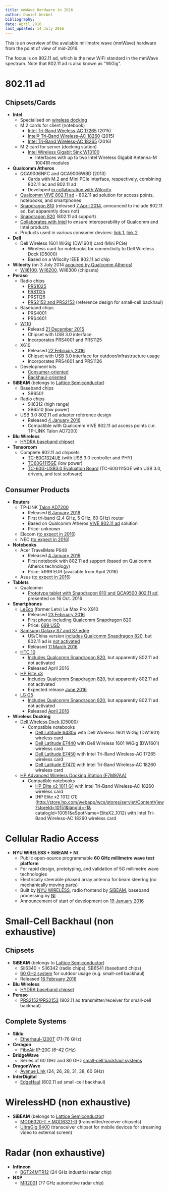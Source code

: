 ```yaml
---
title: mmWave Hardware in 2016
author: Daniel Weibel
bibliography:
date: April 2016
last_updated: 14 July 2016
---
```


This is an overview of the available millimetre wave (mmWave) hardware from the point of view of mid-2016.

The focus is on 802.11 ad, which is the new WiFi standard in the mmWave spectrum. Note that 802.11 ad is also known as "WiGig".

802.11 ad
=================

Chipsets/Cards
--------------

-   **Intel**
    -   Specialised on [wireless docking](http://www.intel.com/content/www/us/en/wireless-products/wireless-docking.html)
    -   M.2 cards for client (notebook)
        -   [Intel Tri-Band Wireless-AC 17265](http://www.intel.com/content/www/us/en/wireless-products/tri-band-wireless-ac-17265.html) (2015)
        -   [Intel® Tri-Band Wireless-AC 18260](http://www.intel.com/content/www/us/en/wireless-products/tri-band-wireless-ac.html) (2015)
        -   [Intel Tri-Band Wireless-AC 18265](http://www.intel.com/content/www/us/en/wireless-products/tri-band-wireless-ac-18265.html) (2016)
    -   M.2 card for server (docking station)
        -   [Intel Wireless Gigabit Sink W13100](http://www.intel.com/content/www/us/en/wireless-products/wigig-sink-w13100.html)
            -   Interfaces with up to two Intel Wireless Gigabit Antenna-M 10041R modules
-   **Qualcomm Atheros**
    -   QCA9006NFC and QCA9006WBD (2013)
        -   Cards with M.2 and Mini PCIe interface, respectively, combining 802.11 ac and 802.11 ad
        -   Developed [in collaboration with Wilocity](https://www.qualcomm.com/news/releases/2013/01/08/qualcomm-and-wilocity-launch-industrys-first-tri-band-reference-design)
    -   [Qualcomm VIVE 802.11 ad](https://www.qualcomm.com/products/vive/11ad) -   802.11 ad solution for access points, notebooks, and smartphones
    -   [Snapdragon 810](https://www.qualcomm.com/products/snapdragon/processors/810) (released [7 April 2014](https://www.qualcomm.com/news/releases/2014/04/07/qualcomm-announces-ultimate-connected-computing-next-generation-snapdragon), announced to include 802.11 ad, but apparently does not)
    -   [Snapdragon 820](https://www.qualcomm.com/products/snapdragon/processors/820)
        (802.11 ad support)
    -   [Collaborates with Intel](https://www.qualcomm.com/news/onq/2016/02/02/intel-and-qualcomm-collaborate-build-robust-80211ad-ecosystem)
        to ensure interoperability of Qualcomm and Intel products
    -   Products used in various consumer devices: [link 1](https://www.qualcomm.com/news/releases/2016/01/05/qualcomm-80211ad-products-lead-way-multi-band-wi-fi-ecosystem),
        [link 2](https://www.qualcomm.com/news/onq/2016/01/07/wireless-ecosystem-qualcomm-leads-80211ad-solutions)
-   **Dell**
    -   Dell Wireless 1601 WiGig (DW1601) card (Mini PCIe)
        -   Wireless card for notebooks for connectivity to Dell Wireless Dock (D5000)
        -   Based on a Wilocity IEEE 802.11 ad chip
-   **Wilocity** (on 3 July 2014 [acquired by Qualcomm Atheros](https://www.qualcomm.com/news/releases/2014/07/02/qualcomm-bolsters-wi-fi-leadership-60-ghz-wireless-mobile-computing-and))
    -   [Wil6100](http://wilocity.com/resources/Wil6100-Brief.pdf), [Wil6200](http://wilocity.com/resources/Wil6200-Brief.pdf), Wil6300 (chipsets)
-   **Peraso**
    -   Radio chips
        -   [PRS1025](http://www.perasotech.com/wp-content/uploads/2015/03/prs1025_1125_215x-product_brief-rev0-15-03.pdf)
        -   [PRS1125](http://www.perasotech.com/wp-content/uploads/2015/03/prs1025_1125_215x-product_brief-rev0-15-03.pdf)
        -   PRS1126
        -   [PRS2152 and PRS2153](http://www.perasotech.com/gp_product/backhaul-module-products/) (reference design for small-cell backhaul)
    -   Baseband chips
        -   PRS4001
        -   PRS4601
    -   [W110](http://www.perasotech.com/wp-content/uploads/2015/12/W110-product_brief-rev0-15-12.pdf)
        -   Releasd [21 December 2015](http://www.perasotech.com/wp-content/uploads/2015/12/CES-2016-Press-Release-21-Dec-2015.pdf)
        -   Chipset with USB 3.0 interface
        -   Incorporates PRS4001 and PRS1125
    -   X610
        -   Released [22 February 2016](http://www.perasotech.com/wp-content/uploads/2016/02/MWC-2016-Press-Release-22-Feb-2016.pdf)
        -   Chipset with USB 3.0 interface for outdoor/infrastructure usage
        -   Incorporates PRS4601 and PRS1126
    -   Development kits
        -   [Consumer-oriented](http://www.perasotech.com/gp_product/consumer-development-kits/)
        -   [Backhaul-oriented](http://www.perasotech.com/gp_product/consumer-development-kits/)
-   **SiBEAM** (belongs to [Lattice
    Semiconductor](http://www.latticesemi.com/))
    -   Baseband chips
        -   SB6501
    -   Radio chips
        -   SiI6312 (high range)
        -   SB6510 (low power)
    -   USB 3.0 802.11 ad adapter reference design
        -   Released [4 January
            2016](http://www.sibeam.com/News/2016/20160104SiBEAMUSB3080211ad.aspx)
        -   Compatible with Qualcomm VIVE 802.11 ad access points (i.e.
            TP-LINK Talon AD7200)
-   **Blu Wireless**
    -   [HYDRA baseband
        chipset](http://www.bluwirelesstechnology.com/technology/)
-   **Tensorcom**
    -   Complete 802.11 ad chipsets
        -   [TC-60G1324UE](http://tensorcom.com/wp-content/uploads/2016/02/TC-60G1324UE-1pg-pb-v00.pdf)
            (with USB 3.0 controller and PHY)
        -   [TC60G1115GE](http://tensorcom.com/wp-content/uploads/2016/02/TC-60G1115GE-1pg-pb.pdf)
            (low power)
        -   [TC-60G-USB3.0 Evaluation
            Board](http://tensorcom.com/technology/) (TC-60G1115GE with
            USB 3.0, drivers, and test software)

Consumer Products
-----------------

-   **Routers**
    -   TP-LINK [Talon
        AD7200](http://www.tp-link.com/en/products/details/AD7200.html)
        -   Released [6 January
            2016](http://www.tp-link.us/news-details-16352.html)
        -   First tri-band (2.4 GHz, 5 GHz, 60 GHz) router
        -   Based on Qualcomm Atheros [VIVE 802.11
            ad](https://www.qualcomm.com/products/vive/11ad) solution
        -   Price: unknown
    -   Elecom ([to expect in
        2016](https://www.qualcomm.com/news/releases/2016/01/05/qualcomm-80211ad-products-lead-way-multi-band-wi-fi-ecosystem))
    -   NEC ([to expect in
        2016](https://www.qualcomm.com/news/releases/2016/01/05/qualcomm-80211ad-products-lead-way-multi-band-wi-fi-ecosystem))
-   **Notebooks**
    -   Acer TravelMate P648
        -   Released [4 January
            2016](http://us.acer.com/ac/en/US/press/2016/175243)
        -   First notebook with 802.11 ad support (based on Qualcomm
            Atheros technology)
        -   Price: $\geq$999 EUR (available from April 2016)
    -   Asus ([to expect in
        2016](https://www.qualcomm.com/news/releases/2016/01/05/qualcomm-80211ad-products-lead-way-multi-band-wi-fi-ecosystem))
-   **Tablets**
    -   Qualcomm
        -   [Prototype tablet with Snapdragon 810 and QCA9500 802.11
            ad](http://www.androidcentral.com/qualcomm-wigig-prototype-snapdragon-810),
            presented on 16 Oct. 2016
-   **Smartphones**
    -   [LeEco](http://www.leeco.com/) (former Letv) Le Max Pro X910
        -   Released [23 February
            2016](http://www.techgrapple.com/letv-x910-with-snapdragon-820-certified-by-tenaa/)
        -   [First phone including Qualcomm Snapdragon
            820](http://www.theinquirer.net/inquirer/news/2440657/ces-2016-first-snapdragon-820-smartphone-announced-and-it-s-not-from-samsung)
        -   Price: [699
            USD](http://www.banggood.com/Letv-Max-Pro-X910-6_33-Inch-64GB-ROM-4GB-RAM-Snapdragon-820-Quad-Core-Dual-4G-Smartphone-p-1027843.html)
    -   [Samsung Galaxy S7 and S7
        edge](http://www.samsung.com/us/explore/galaxy-s7-features-and-specs/)
        -   US/China version [includes Qualcomm Snapdragon
            820](https://www.qualcomm.com/news/releases/2016/02/21/qualcomm-snapdragon-820-processor-powers-next-generation-samsung-galaxy-s7),
            but 802.11 ad is [not
            activated](http://www.pcworld.com/article/3036144/these-three-future-looking-technologies-are-missing-from-samsungs-galaxy-s7s.html)
        -   Released [11 March
            2016](http://arstechnica.com/gadgets/2016/02/samsung-galaxy-s7-and-s7-edge-curvier-faster-micro-sd-expansion-available-march-11/)
    -   [HTC 10](http://www.htc.com/us/smartphones/htc-10/)
        -   [Includes Qualcomm Snapdragon
            820](https://www.qualcomm.com/news/snapdragon/2016/04/12/htc-10-takes-performance-new-level-power-snapdragon-820),
            but apparently 802.11 ad not activated
        -   Released April 2016
    -   [HP Elite
        x3](http://store.hp.com/us/en/ContentView?storeId=10151&catalogId=10051&langId=-1&eSpotName=Elite-x3)
        -   [Includes Qualcomm Snapdragon
            820](https://www.qualcomm.com/products/snapdragon/smartphones/hp-elite-x3),
            but apparently 802.11 ad not activated
        -   Expected release [June
            2016](http://www.gsmarena.com/hp_elite_x3-7954.php)
    -   [LG G5](http://www.lg.com/us/mobile-phones/g5#G5Modularity)
        -   [Includes Qualcomm Snapdragon
            820](https://www.qualcomm.com/products/snapdragon/smartphones/lg-g5),
            but apparently 802.11 ad not activated
        -   Released [April
            2016](https://www.qualcomm.com/products/snapdragon/smartphones/lg-g5)
-   **Wireless Docking**
    -   [Dell Wireless
        Dock (D5000)](http://accessories.dell.com/sna/productdetail.aspx?sku=452-BBUX)
        -   Compatible notebooks
            -   [Dell Latitude
                6430u](http://www.dell.com/us/business/p/latitude-6430u-ultrabook/pd)
                with Dell Wireless 1601 WiGig (DW1601) wireless card
            -   [Dell Latitude
                E7440](http://www.dell.com/us/business/p/latitude-e7440-ultrabook/pd)
                with Dell Wireless 1601 WiGig (DW1601) wireless card
            -   [Dell Latitude
                E7450](http://www.dell.com/us/business/p/latitude-e7450-ultrabook/pd)
                with Intel Tri-Band Wireless-AC 17265 wireless card
            -   [Dell Latitude
                E7470](http://www.dell.com/us/business/p/latitude-e7470-ultrabook/pd?ref=PD_OC)
                with Intel Tri-Band Wireless-AC 18260 wireless card
    -   [HP Advanced Wireless Docking
        Station (F7M97AA)](http://www8.hp.com/emea_africa/en/products/oas/product-detail.html?oid=6615841)
        -   Compatible notebooks
            -   [HP Elite x2 1011
                G1](http://store.hp.com/us/en/mdp/business-solutions/elite-x2-1011-11)
                with Intel Tri-Band Wireless-AC 18260 wireless card
            -   [HP Elite x2 1012
                G1](http://store.hp.com/webapp/wcs/stores/servlet/ContentView?storeId=10151&langId=-1& catalogId=10051&eSpotName=EliteX2_1012)
                with Intel Tri-Band Wireless-AC 18260 wireless card

Cellular Radio Access
=====================

-   **NYU WIRELESS + SiBEAM + NI**
    -   Public open-source programmable **60 GHz millimetre wave
        test platform**
    -   For rapid design, prototyping, and validation of 5G millimetre
        wave technologies
    -   Electrically steerable phased array antenna for beam steering
        (no mechanically moving parts)
    -   Built by [NYU WIRELESS](http://wireless.engineering.nyu.edu/),
        radio frontend by [SiBEAM](http://sibeam.com/), baseband
        processing by [NI](http://www.ni.com/en-us.html)
    -   Announcement of start of development on [19 January
        2016](http://engineering.nyu.edu/press-releases/2016/01/19/nyu-wireless-sibeam-ni-announce-pioneering-public-testbed-speed-path-ultra)

Small-Cell Backhaul (non exhaustive)
====================================

Chipsets
--------

-   **SiBEAM** (belongs to [Lattice
    Semiconductor](http://www.latticesemi.com/))
    -   SiI6340 + SiI6342 (radio chips), SB6541 (baseband chips)
    -   [60 GHz
        system](http://www.latticesemi.com/en/Products/mmWave/UltraGigBeamformingTX.aspx)
        for outdoor usage (e.g. small-cell backhaul)
    -   Released [16 February
        2016](http://www.sibeam.com/News/2016/20160216MultiGigabitWirelessBasebandProcessor.aspx)
-   **Blu Wireless**
    -   [HYDRA baseband
        chipset](http://www.bluwirelesstechnology.com/technology/)
-   **Peraso**
    -   [PRS2152/PRS2153](http://www.perasotech.com/gp_product/backhaul-module-products/)
        (802.11 ad transmitter/receiver for small-cell backhaul)

Complete Systems
----------------

-   **Siklu**
    -   [Etherhaul-1200T](http://www.siklu.com/product/etherhaul-1200-eband-radio/)
        (71–76 GHz)
-   **Ceragon**
    -   [FibeAir
        IP-20C](https://www.ceragon.com/products-ceragon/packet-hybrid-microwave/fibeair-ip-20-platform/fibeair-ip-20c)
        (6–42 GHz)
-   **BridgeWave**
    -   Series of 60 GHz and 80 GHz [small-cell backhaul
        systems](https://www.winncom.com/en/manufacturer/bridgewave)
-   **DragonWave**
    -   [Avenue
        Link](http://www.dragonwaveinc.com/products/small-cell-solutions/avenue-link)
        (24, 26, 28, 31, 38, 60 GHz)
-   **InterDigital**
    -   [EdgeHaul](http://www.interdigital.com/presentations/mwc16-edgehaul)
        (802.11 ad small-cell backhaul)

WirelessHD (non exhaustive)
===========================

-   **SiBEAM** (belongs to [Lattice
    Semiconductor](http://www.latticesemi.com/))
    -   [MOD6320-T +
        MOD6321-R](http://www.sibeam.com/~/media/SIBEAM/Documents/ProductBrochure/PBMOD63206321PAIR.pdf?la=en)
        (transmitter/receiver chipsets)
    -   [UltraGig 6400](http://www.sibeam.com/Products.aspx#Indoor)
        (transceiver chipset for mobile devices for streaming video to
        external screen)

Radar (non exhaustive)
======================

-   **Infineon**
    -   [BGT24MTR12](http://www.infineon.com/cms/en/product/rf-and-wireless-control/mm-wave-mmic/24-ghz-radar-industrial/BGT24MTR12/productType.html?productType=db3a30443ff7943901400b1ba93016fb)
        (24 GHz industrial radar chip)
-   **NXP**
    -   [MR2001](http://www.nxp.com/pages/multi-channel-77-ghz-radar-transceiver-chipset:MR2001)
        (77 GHz automotive radar chip)

